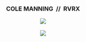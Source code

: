 <!-- ![1676953825898](https://github.com/RVRX/rvrx/assets/45409688/8fe9d476-2109-4c8f-9176-0fc8d1c37fc4) -->
<div align="center">
  <h3>COLE MANNING &nbsp;//&nbsp; RVRX</h3>
 <img src="https://github.com/RVRX/rvrx/assets/45409688/8fe9d476-2109-4c8f-9176-0fc8d1c37fc4">
  <br>
  <br>
 <a href=""https://www.rvrx.dev"><img src="https://img.shields.io/badge/Blog-blog.rvrx.dev-blue"></a>
</div>
